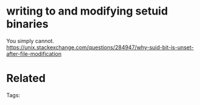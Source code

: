 # writing to and modifying setuid binaries
You simply cannot.
https://unix.stackexchange.com/questions/284947/why-suid-bit-is-unset-after-file-modification

# Related


Tags:

    
